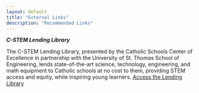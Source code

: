 ```yaml
---
layout: default
title: "External Links"
description: "Recommended Links"
---
```


***C-STEM Lending Library***

The C-STEM Lending Library, presented by the Catholic Schools Center of Excellence in partnership with the University of St. Thomas School of Engineering, lends state-of-the-art science, technology, engineering, and math equipment to Catholic schools at no cost to them, providing STEM access and equity, while inspiring young learners.
[Access the Lending Library](https://cscoe.myturn.com/library/)